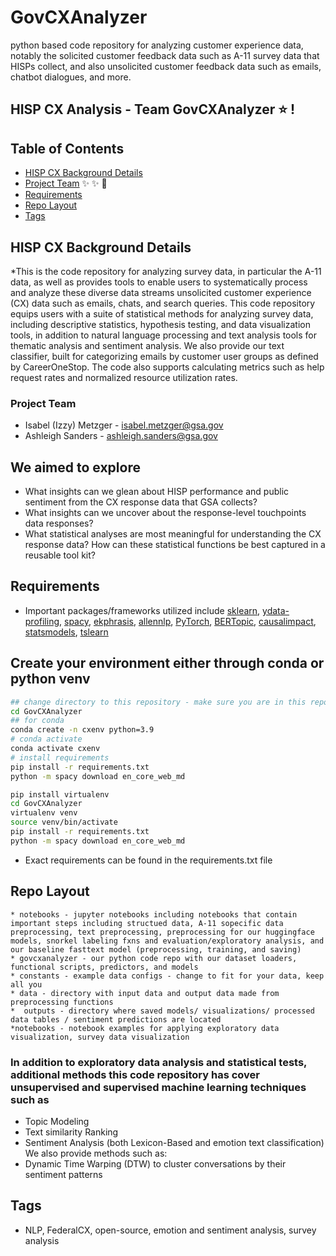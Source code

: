 # GovCXAnalyzer
python based code repository for analyzing customer experience data, notably the solicited customer feedback data such as A-11 survey data that HISPs collect, and also unsolicited customer feedback data such as emails, chatbot dialogues, and more.

## HISP CX Analysis - Team **GovCXAnalyzer** :star: !

## Table of Contents
* [HISP CX Background Details](#HISP-CX-Background-Details)
* [Project Team](#project-team) :sparkles: :sparkles: :email:
* [Requirements](#requirements)
* [Repo Layout](#repo-layout)
* [Tags](#tags) 

## HISP CX Background Details
*This is the code repository for analyzing survey data, in particular the A-11 data, as well as provides tools to enable users to systematically process and analyze these diverse data streams  unsolicited customer experience (CX) data such as emails, chats, and search queries. This code repository equips users with a suite of statistical methods for analyzing survey data, including descriptive statistics, hypothesis testing, and data visualization tools, in addition to natural language processing and text analysis tools for thematic analysis and sentiment analysis. We also provide our text classifier, built for categorizing emails by customer user groups as defined by CareerOneStop. The code also supports calculating metrics such as help request rates and normalized resource utilization rates. 

### Project Team
* Isabel (Izzy) Metzger - isabel.metzger@gsa.gov <br>
* Ashleigh Sanders - ashleigh.sanders@gsa.gov <br>

## We aimed to explore
* What insights can we glean about HISP performance and public sentiment from the CX response data that GSA collects? 
* What insights can we uncover about the response-level touchpoints data responses? 
* What statistical analyses are most meaningful for understanding the CX response data? How can these statistical functions be best captured in a reusable tool kit?



## Requirements
* Important packages/frameworks utilized include [sklearn](https://scikit-learn.org/stable/), [ydata-profiling](https://docs.profiling.ydata.ai/latest/), [spacy](https://github.com/explosion/spaCy), [ekphrasis](https://github.com/cbaziotis/ekphrasis), [allennlp](https://github.com/allenai/allennlp), [PyTorch](https://github.com/pytorch/pytorch), [BERTopic](https://maartengr.github.io/BERTopic/getting_started/quickstart/quickstart.html#fine-tune-topic-representations), [causalimpact](https://pypi.org/project/causalimpact/), [statsmodels](https://www.statsmodels.org/stable/index.html), [tslearn](https://tslearn.readthedocs.io/en/stable/)


## Create your environment either through conda or python venv
```bash
## change directory to this repository - make sure you are in this repository
cd GovCXAnalyzer
## for conda
conda create -n cxenv python=3.9
# conda activate
conda activate cxenv
# install requirements
pip install -r requirements.txt
python -m spacy download en_core_web_md
```
```bash
pip install virtualenv
cd GovCXAnalyzer
virtualenv venv
source venv/bin/activate
pip install -r requirements.txt
python -m spacy download en_core_web_md
```
* Exact requirements can be found in the requirements.txt file

## Repo Layout
```
* notebooks - jupyter notebooks including notebooks that contain important steps including structued data, A-11 sopecific data preprocessing, text preprocessing, preprocessing for our huggingface models, snorkel labeling fxns and evaluation/exploratory analysis, and our baseline fasttext model (preprocessing, training, and saving)
* govcxanalyzer - our python code repo with our dataset loaders, functional scripts, predictors, and models
* constants - example data configs - change to fit for your data, keep all you
* data - directory with input data and output data made from preprocessing functions
*  outputs - directory where saved models/ visualizations/ processed data tables / sentiment predictions are located
*notebooks - notebook examples for applying exploratory data visualization, survey data visualization
```

### In addition to exploratory data analysis and statistical tests, additional methods this code repository has cover unsupervised and supervised machine learning techniques such as
* Topic Modeling
* Text similarity Ranking
* Sentiment Analysis (both Lexicon-Based and emotion text classification)
We also provide methods such as: 
* Dynamic Time Warping (DTW) to cluster conversations by their sentiment patterns

## Tags
* NLP, FederalCX, open-source, emotion and sentiment analysis, survey analysis
